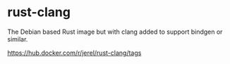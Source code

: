 # rust-clang
The Debian based Rust image but with clang added to support bindgen or similar.

https://hub.docker.com/r/jerel/rust-clang/tags
